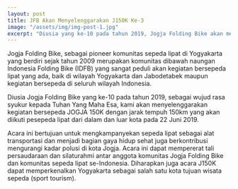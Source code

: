 ```yaml
---
layout: post
title: JFB Akan Menyelenggarakan J150K Ke-3
image: "/assets/img/img-post-1.jpg"
excerpt: "Diusia yang ke-10 pada tahun 2019, Jogja Folding Bike akan menyelenggarakan kegiatan bersepeda JOGJA 150K dengan jarak tempuh 150km"
---
```

Jogja Folding Bike, sebagai pioneer komunitas sepeda lipat di Yogyakarta yang berdiri sejak tahun 2009 merupakan komunitas dibawah naungan Indonesia Folding Bike (IDFB) yang sangat peduli akan kegiatan bersepeda lipat yang ada, baik di wilayah Yogyakarta dan Jabodetabek maupun kegiatan bersepeda di seluruh wilayah Indonesia.

Diusia Jogja Folding Bike yang ke-10 pada tahun 2019, sebagai wujud rasa syukur kepada Tuhan Yang Maha Esa, kami akan menyelenggarakan kegiatan bersepeda JOGJA 150K dengan jarak tempuh 150km yang akan diikuti pesepeda lipat dari dalam dan luar kota pada 22 Juni 2019.

Acara ini bertujuan untuk mengkampanyekan sepeda lipat sebagai alat transportasi dan menjadi bagian gaya hidup sehat juga berkontribusi mengurangi kadar polusi di kota Jogja. Acara ini dapat mempererat tali persaudaraan dan silaturahmi antar anggota komunitas Jogja Folding Bike dan komunitas sepeda lipat se-Indonesia. Diharapkan juga acara J150K dapat memperkenalkan Yogyakarta sebagai salah satu kota tujuan wisata sepeda (sport tourism).
